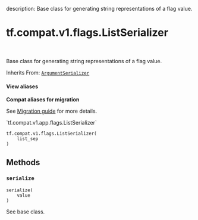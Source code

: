 description: Base class for generating string representations of a flag value.

<div itemscope itemtype="http://developers.google.com/ReferenceObject">
<meta itemprop="name" content="tf.compat.v1.flags.ListSerializer" />
<meta itemprop="path" content="Stable" />
<meta itemprop="property" content="__init__"/>
<meta itemprop="property" content="serialize"/>
</div>

# tf.compat.v1.flags.ListSerializer

<!-- Insert buttons and diff -->

<table class="tfo-notebook-buttons tfo-api nocontent" align="left">

</table>



Base class for generating string representations of a flag value.

Inherits From: [`ArgumentSerializer`](../../../../tf/compat/v1/flags/ArgumentSerializer.md)

<section class="expandable">
  <h4 class="showalways">View aliases</h4>
  <p>
<b>Compat aliases for migration</b>
<p>See
<a href="https://www.tensorflow.org/guide/migrate">Migration guide</a> for
more details.</p>
<p>`tf.compat.v1.app.flags.ListSerializer`</p>
</p>
</section>

<pre class="devsite-click-to-copy prettyprint lang-py tfo-signature-link">
<code>tf.compat.v1.flags.ListSerializer(
    list_sep
)
</code></pre>



<!-- Placeholder for "Used in" -->


## Methods

<h3 id="serialize"><code>serialize</code></h3>

<pre class="devsite-click-to-copy prettyprint lang-py tfo-signature-link">
<code>serialize(
    value
)
</code></pre>

See base class.




